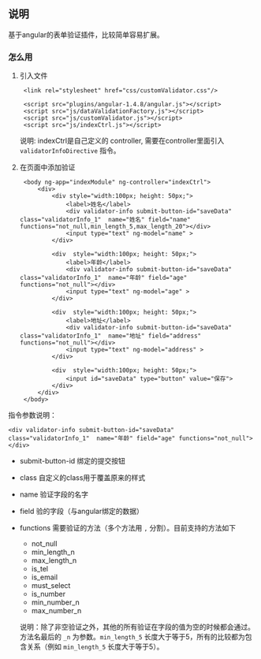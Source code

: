 ## 说明
基于angular的表单验证插件，比较简单容易扩展。

### 怎么用  
1. 引入文件

	
		<link rel="stylesheet" href="css/customValidator.css"/>
	
	    <script src="plugins/angular-1.4.8/angular.js"></script>
	    <script src="js/dataValidationFactory.js"></script>
	    <script src="js/customValidator.js"></script>
	    <script src="js/indexCtrl.js"></script>
	说明: indexCtrl是自己定义的 controller, 需要在controller里面引入 `validatorInfoDirective` 指令。
2. 在页面中添加验证

		<body ng-app="indexModule" ng-controller="indexCtrl">
		    <div>
		        <div style="width:100px; height: 50px;">
		            <label>姓名</label>
		            <div validator-info submit-button-id="saveData" class="validatorInfo_1"  name="姓名" field="name" functions="not_null,min_length_5,max_length_20"></div>
		            <input type="text" ng-model="name" >
		        </div>
		
		        <div  style="width:100px; height: 50px;">
		            <label>年龄</label>
		            <div validator-info submit-button-id="saveData" class="validatorInfo_1"  name="年龄" field="age" functions="not_null"></div>
		            <input type="text" ng-model="age" >
		        </div>
		
		        <div  style="width:100px; height: 50px;">
		            <label>地址</label>
		            <div validator-info submit-button-id="saveData" class="validatorInfo_1"  name="地址" field="address" functions="not_null"></div>
		            <input type="text" ng-model="address" >
		        </div>
		
		        <div  style="width:100px; height: 50px;">
		            <input id="saveData" type="button" value="保存">
		        </div>
		    </div>
		</body>

指令参数说明：

	<div validator-info submit-button-id="saveData" class="validatorInfo_1"  name="年龄" field="age" functions="not_null"></div>

* submit-button-id 绑定的提交按钮
* class 自定义的class用于覆盖原来的样式
* name 验证字段的名字
* field 验的字段（与angular绑定的数据）
* functions 需要验证的方法（多个方法用 `,` 分割）。目前支持的方法如下
	* not_null
	* min_length_n
	* max_length_n
	* is_tel
	* is_email
	* must_select
	* is_number
	* min_number_n
	* max_number_n
	
	说明：除了非空验证之外，其他的所有验证在字段的值为空的时候都会通过。方法名最后的 `_n` 为参数。`min_length_5` 长度大于等于5，所有的比较都为包含关系（例如 `min_length_5` 长度大于等于5）。